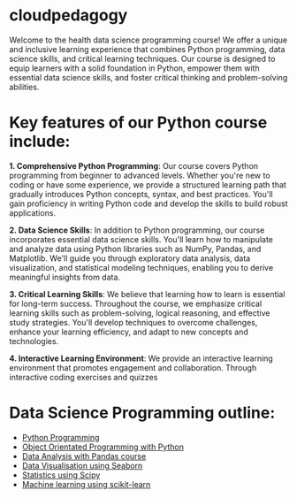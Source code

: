 # cloudpedagogy

Welcome to the health data science programming course! We offer a unique and inclusive learning experience that combines Python programming, data science skills, and critical learning techniques. Our course is designed to equip learners with a solid foundation in Python, empower them with essential data science skills, and foster critical thinking and problem-solving abilities.

# Key features of our Python course include:

**1. Comprehensive Python Programming**: Our course covers Python programming from beginner to advanced levels. Whether you're new to coding or have some experience, we provide a structured learning path that gradually introduces Python concepts, syntax, and best practices. You'll gain proficiency in writing Python code and develop the skills to build robust applications.

**2. Data Science Skills**: In addition to Python programming, our course incorporates essential data science skills. You'll learn how to manipulate and analyze data using Python libraries such as NumPy, Pandas, and Matplotlib. We'll guide you through exploratory data analysis, data visualization, and statistical modeling techniques, enabling you to derive meaningful insights from data.

**3. Critical Learning Skills**: We believe that learning how to learn is essential for long-term success. Throughout the course, we emphasize critical learning skills such as problem-solving, logical reasoning, and effective study strategies. You'll develop techniques to overcome challenges, enhance your learning efficiency, and adapt to new concepts and technologies.

**4. Interactive Learning Environment**: We provide an interactive learning environment that promotes engagement and collaboration. Through interactive coding exercises and quizzes

<!---**4. Hands-on Projects and Real-world Applications**: Learning by doing is a core principle of our course. You'll work on hands-on projects that reinforce your Python programming and data science skills. These projects simulate real-world scenarios, allowing you to apply what you've learned to practical problems and build a portfolio of projects that showcase your abilities.

**5. Interactive Learning Environment**: We provide an interactive learning environment that promotes engagement and collaboration. Through interactive coding exercises, quizzes, and discussions, you'll have the opportunity to apply your knowledge, receive immediate feedback, and connect with fellow learners. Our instructors and a supportive community will be there to guide you throughout your learning journey.

**6. Continuous Learning and Growth**: Learning Python and data science is an ongoing process. Our course encourages continuous learning and growth. We provide additional resources, recommended readings, and access to relevant communities and forums, enabling you to stay updated with the latest trends, techniques, and advancements in Python and data science.--->


# Data Science Programming outline:

- [Python Programming](https://github.com/cloudpedagogy/python-programming/blob/main/README.md)
- [Object Orientated Programming with Python](https://github.com/cloudpedagogy/object-oriented-python/blob/main/README.md)
- [Data Analysis with Pandas course](https://github.com/cloudpedagogy/data-analysis-python/blob/main/README.md)
- [Data Visualisation using Seaborn](https://github.com/cloudpedagogy/data-visualisation-python/blob/main/README.md)
- [Statistics using Scipy](https://github.com/cloudpedagogy/statistics-python/blob/main/README.md)
- [ Machine learning using scikit-learn](https://github.com/cloudpedagogy/machine-learning-python/blob/main/README.md)

